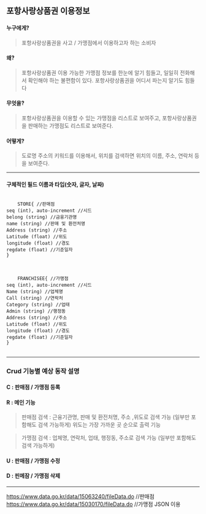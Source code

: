 ## 포항사랑상품권 이용정보
#### 누구에게?  
>	포항사랑상품권을 사고 / 가맹점에서 이용하고자 하는 소비자  
#### 왜?  
>	포항사랑상품권 이용 가능한 가맹점 정보를 한눈에 알기 힘들고, 일일히 전화해서 확인해야 하는 불편함이 있다. 포항사랑상품권을 어디서 파는지 알기도 힘들다  
#### 무엇을?   
>	포항사랑상품권을 이용할 수 있는 가맹점을 리스트로 보여주고, 포항사랑상품권을 판매하는 가맹점도 리스트로 보여준다. 
#### 어떻게?   
>	도로명 주소의 키워드를 이용해서, 위치를 검색하면 위치의 이름, 주소, 연락처 등을 보여준다. 
---
#### 구체적인 필드 이름과 타입(숫자, 글자, 날짜)
<pre>
<code>
	STORE{ //판매점
seq (int), auto-increment //시드
belong (string) //금융기관명
name (string) //판매 및 환전처명
Address (string) //주소
Latitude (float) //위도
longitude (float) //경도
regdate (float) //기준일자
}
</code>
</pre>

<pre>
<code>
	FRANCHISEE{ //가맹점
seq (int), auto-increment //시드
Name (string) //업체명
Call (string) //연락처
Category (string) //업태
Admin (string) //행정동
Address (string) //주소
Latitude (float) //위도
longitude (float) //경도
regdate (float) //기준일자
}
</code>
</pre>

--- 
### Crud 기능별 예상 동작 설명
#### C : 판매점 / 가맹점 등록
#### R : 메인 기능
>	판매점 검색 : 근융기관명, 판매 및 환전처명, 주소 ,위도로 검색 		가능 (일부만 포함해도 검색 가능하게)
>	위도는 가장 가까운 곳 순으로 출력 기능

>	가맹점 검색 : 업체명, 연락처, 업태, 행정동, 주소로 검색 가능 		(일부만 포함해도 검색 가능하게)
#### U : 판매점 / 가맹점 수정
#### D : 핀메잠 / 가맹점 삭제
---
https://www.data.go.kr/data/15063240/fileData.do //판매점
https://www.data.go.kr/data/15030170/fileData.do //가맹점
JSON 이용
